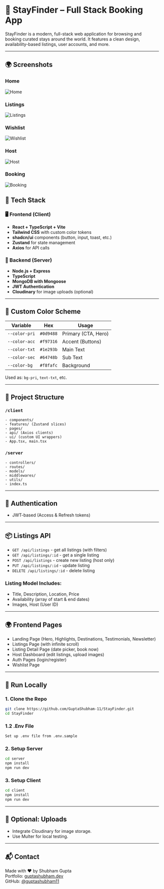 # 🏡 StayFinder – Full Stack Booking App

StayFinder is a modern, full-stack web application for browsing and booking curated stays around the world. It features a clean design, availability-based listings, user accounts, and more.

---

## 🌍 Screenshots

### Home
![Home](./Screenshots/Home.jpeg)

### Listings
![Listings](./Screenshots/Listing.jpeg)

### Wishlist
![Wishlist](./Screenshots/Wishlist.jpeg)

### Host 
![Host](./Screenshots/Host.jpeg)

### Booking
![Booking](./Screenshots/Booking.jpeg)

## 🧩 Tech Stack

### 🖥️ Frontend (Client)
- **React + TypeScript + Vite**
- **Tailwind CSS** with custom color tokens
- **shadcn/ui** components (button, input, toast, etc.)
- **Zustand** for state management
- **Axios** for API calls

### 🔧 Backend (Server)
- **Node.js + Express**
- **TypeScript**
- **MongoDB with Mongoose**
- **JWT Authentication**
- **Cloudinary** for image uploads (optional)


---


## 🎨 Custom Color Scheme

| Variable      | Hex        | Usage              |
|---------------|------------|--------------------|
| `--color-pri` | `#0d9488`  | Primary (CTA, Hero)|
| `--color-acc` | `#f97316`  | Accent (Buttons)   |
| `--color-txt` | `#1e293b`  | Main Text          |
| `--color-sec` | `#64748b`  | Sub Text           |
| `--color-bg`  | `#f8fafc`  | Background         |

Used as: `bg-pri`, `text-txt`, etc.

---

## 📁 Project Structure

### `/client`
```
- components/
- features/ (Zustand slices)
- pages/
- api/ (Axios clients)
- ui/ (custom UI wrappers)
- App.tsx, main.tsx
```

### `/server`
```
- controllers/
- routes/
- models/
- middlewares/
- utils/
- index.ts
```

---

## 🔐 Authentication

- JWT-based (Access & Refresh tokens)

---

## 📦 Listings API

- `GET /api/listings` - get all listings (with filters)
- `GET /api/listings/:id` - get a single listing
- `POST /api/listings` - create new listing (host only)
- `PUT /api/listings/:id` - update listing
- `DELETE /api/listings/:id` - delete listing

### Listing Model Includes:
- Title, Description, Location, Price
- Availability (array of start & end dates)
- Images, Host (User ID)

---

## 🌍 Frontend Pages

- Landing Page (Hero, Highlights, Destinations, Testimonials, Newsletter)
- Listings Page (with infinite scroll)
- Listing Detail Page (date picker, book now)
- Host Dashboard (edit listings, upload images)
- Auth Pages (login/register)
- Wishlist Page

---

## 🚀 Run Locally

### 1. Clone the Repo

```bash
git clone https://github.com/GuptaShubham-11/StayFinder.git
cd StayFinder
```

### 1.2 .Env File

```bash
Set up .env file from .env.sample
```

### 2. Setup Server

```bash
cd server
npm install
npm run dev
```

### 3. Setup Client

```bash
cd client
npm install
npm run dev
```

---

## 📸 Optional: Uploads

- Integrate Cloudinary for image storage.
- Use Multer for local testing.

---


## 📬 Contact

Made with ❤️ by Shubham Gupta  
Portfolio: [guptashubham.dev](https://gupta-shubham-11.vercel.app)  
GitHub: [@guptashubham11](https://github.com/GuptaShubham-11)